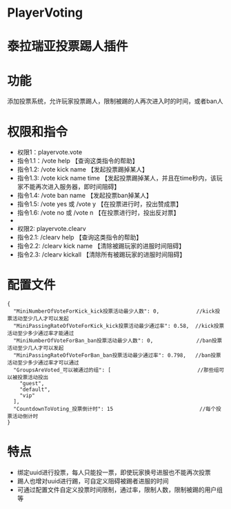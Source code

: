 # PlayerVoting
# 泰拉瑞亚投票踢人插件
# 功能
添加投票系统，允许玩家投票踢人，限制被踢的人再次进入时的时间，或者ban人
# 权限和指令

- 权限1：playervote.vote
- 指令1.1：/vote help      【查询这类指令的帮助】
- 指令1.2: /vote kick name  【发起投票踢掉某人】
- 指令1.3: /vote kick name time   【发起投票踢掉某人，并且在time秒内，该玩家不能再次进入服务器，即时间阻碍】
- 指令1.4: /vote ban name   【发起投票ban掉某人】
- 指令1.5: /vote yes 或 /vote y       【在投票进行时，投出赞成票】
- 指令1.6: /vote no 或 /vote n       【在投票进行时，投出反对票】
-
- 权限2: playervote.clearv
- 指令2.1: /clearv help  【查询这类指令的帮助】
- 指令2.2: /clearv kick name    【清除被踢玩家的进服时间阻碍】
- 指令2.3: /clearv kickall    【清除所有被踢玩家的进服时间阻碍】

# 配置文件
```
{
  "MiniNumberOfVoteForKick_kick投票活动最少人数": 0,            //kick投票活动至少几人才可以发起
  "MiniPassingRateOfVoteForKick_kick投票活动最少通过率": 0.58,  //kick投票活动至少多少通过率才能通过
  "MiniNumberOfVoteForBan_ban投票活动最少人数": 0,              //ban投票活动至少几人才可以发起
  "MiniPassingRateOfVoteForBan_ban投票活动最少通过率": 0.798,   //ban投票活动至少多少通过率才可以通过
  "GroupsAreVoted_可以被通过的组": [                            //那些组可以被投票活动投出
    "guest",
    "default",
    "vip"
  ],
  "CountdownToVoting_投票倒计时": 15                            //每个投票活动倒计时
}
```

# 特点
- 绑定uuid进行投票，每人只能投一票，即使玩家换号进服也不能再次投票
- 踢人也增对uuid进行踢，可自定义阻碍被踢者进服的时间
- 可通过配置文件自定义投票时间限制，通过率，限制人数，限制被踢的用户组等
